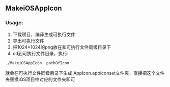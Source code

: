 ##  MakeiOSAppIcon

### Usage:

1. 下载项目，编译生成可执行文件
2. 导出可执行文件
3. 把1024*1024的png放在和可执行文件同级目录下
4. cd到可执行文件目录，执行:

```
./MakeiOSAppIcon  pathOfIcon
```

就会在可执行文件同级目录下生成 AppIcon.appiconset文件夹，直接把这个文件夹替换iOS项目中对应的文件夹即可